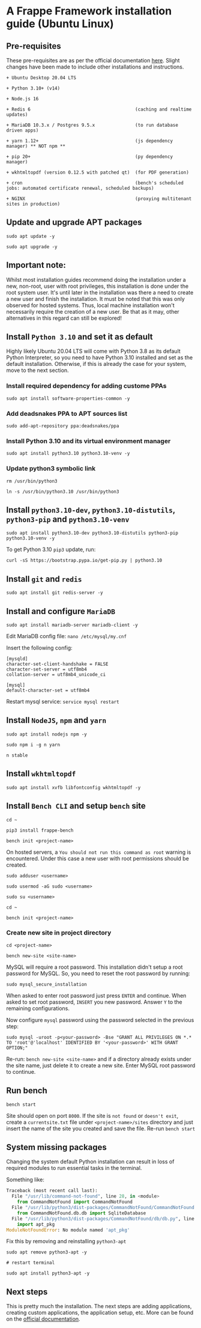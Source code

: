 # A Frappe Framework installation guide (Ubuntu Linux)

## Pre-requisites

These pre-requisites are as per the official documentation [here](https://frappeframework.com/docs/v14/user/en/installation). Slight changes have been made to include other installations and instructions.

```
+ Ubuntu Desktop 20.04 LTS

+ Python 3.10+ (v14)

+ Node.js 16

+ Redis 6                                       (caching and realtime updates)

+ MariaDB 10.3.x / Postgres 9.5.x               (to run database driven apps)

+ yarn 1.12+                                    (js dependency manager) ** NOT npm **

+ pip 20+                                       (py dependency manager)

+ wkhtmltopdf (version 0.12.5 with patched qt)  (for PDF generation)

+ cron                                          (bench's scheduled jobs: automated certificate renewal, scheduled backups)

+ NGINX                                         (proxying multitenant sites in production)
```

## Update and upgrade APT packages

```
sudo apt update -y

sudo apt upgrade -y
```

## Important note:

Whilst most installation guides recommend doing the installation under a new, non-root, user with root privileges, this installation is done under the root system user. It's until later in the installation was there a need to create a new user and finish the installation. It must be noted that this was only observed for hosted systems. Thus, local machine installation won't necessarily require the creation of a new user. Be that as it may, other alternatives in this regard can still be explored!

## Install `Python 3.10` and set it as default

Highly likely Ubuntu 20.04 LTS will come with Python 3.8 as its default Python Interpreter, so you need to have Python 3.10 installed and set as the default installation. Otherwise, if this is already the case for your system, move to the next section.

### Install required dependency for adding custome PPAs

```
sudo apt install software-properties-common -y
```

### Add deadsnakes PPA to APT sources list

```
sudo add-apt-repository ppa:deadsnakes/ppa
```

### Install Python 3.10 and its virtual environment manager

```
sudo apt install python3.10 python3.10-venv -y
```

### Update python3 symbolic link

```
rm /usr/bin/python3

ln -s /usr/bin/python3.10 /usr/bin/python3
```

## Install `python3.10-dev`, `python3.10-distutils`, `python3-pip` and `python3.10-venv`

```
sudo apt install python3.10-dev python3.10-distutils python3-pip python3.10-venv -y
```

To get Python 3.10 `pip3` update, run:

```
curl -sS https://bootstrap.pypa.io/get-pip.py | python3.10
```

## Install `git` and `redis`

```
sudo apt install git redis-server -y
```

## Install and configure `MariaDB`

```
sudo apt install mariadb-server mariadb-client -y
```

Edit MariaDB config file: `nano /etc/mysql/my.cnf`

Insert the following config:

```
[mysqld]
character-set-client-handshake = FALSE
character-set-server = utf8mb4
collation-server = utf8mb4_unicode_ci

[mysql]
default-character-set = utf8mb4
```

Restart mysql service: `service mysql restart`

## Install `NodeJS`, `npm` and `yarn`

```
sudo apt install nodejs npm -y

sudo npm i -g n yarn

n stable
```

## Install `wkhtmltopdf`

```
sudo apt install xvfb libfontconfig wkhtmltopdf -y
```

## Install `Bench CLI` and setup `bench` site

```
cd ~

pip3 install frappe-bench

bench init <project-name>
```

On hosted servers, a `You should not run this command as root` warning is encountered. Under this case a new user with root permissions should be created.

```
sudo adduser <username>

sudo usermod -aG sudo <username>

sudo su <username>

cd ~

bench init <project-name>
```

### Create new site in project directory

```
cd <project-name>

bench new-site <site-name>
```

MySQL will require a root password. This installation didn't setup a root password for MySQL. So, you need to reset the root password by running:

```
sudo mysql_secure_installation
```

When asked to enter root password just press `ENTER` and continue. When asked to set root password, `INSERT` you new password. Answer `Y` to the remaining configurations.

Now configure `mysql` password using the password selected in the previous step:

```
sudo mysql -uroot -p<your-password> -Bse "GRANT ALL PRIVILEGES ON *.* TO 'root'@'localhost' IDENTIFIED BY '<your-password>' WITH GRANT OPTION;"
```

Re-run: `bench new-site <site-name>` and if a directory already exists under the site name, just delete it to create a new site. Enter MySQL root password to continue.

## Run bench

```
bench start
```

Site should open on port `8000`. If the site is `not found` or `doesn't exit`, create a `currentsite.txt` file under `<project-name>/sites` directory and just insert the name of the site you created and save the file. Re-run `bench start`

## System missing packages

Changing the system default Python installation can result in loss of required modules to run essential tasks in the terminal.

Something like:

```python
Traceback (most recent call last):
  File "/usr/lib/command-not-found", line 28, in <module>
    from CommandNotFound import CommandNotFound
  File "/usr/lib/python3/dist-packages/CommandNotFound/CommandNotFound.py", line 19, in <module>
    from CommandNotFound.db.db import SqliteDatabase
  File "/usr/lib/python3/dist-packages/CommandNotFound/db/db.py", line 5, in <module>
    import apt_pkg
ModuleNotFoundError: No module named 'apt_pkg'
```

Fix this by removing and reinstalling `python3-apt`

```
sudo apt remove python3-apt -y

# restart terminal

sudo apt install python3-apt -y
```

## Next steps

This is pretty much the installation. The next steps are adding applications, creating custom applications, the application setup, etc. More can be found on the [official documentation](https://frappeframework.com/docs/v14/user/en/introduction).
